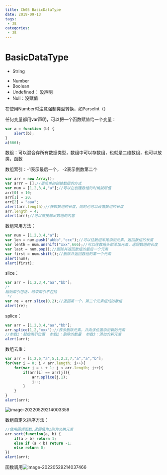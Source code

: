 ```yaml
---
title: Ch05 BasicDataType
date: 2019-09-13
tags:
 - JS
categories:
 - JS
---
```


# BasicDataType

+ String

- Number
- Boolean
- Undefined： 没声明
- Null：没赋值

在使用Number时注意强制类型转换，如ParseInt（）

任何变量都用var声明，可以把一个函数赋值给一个变量：

```js
var a = function (b) {
    alert(b);
}
a(666);
```

数组：可以混合存所有数据类型，数组中可以存数组，也就是二维数组，也可以放类，函数

数组索引：-1表示最后一个， -2表示倒数第二个

```js
var arr = new Array();
var arrr = [];//更简单的创建数组的方式
var num = [1,2,3,4,"a"];//可以在创建数组的时候就赋值
arr[0] = 10;
arr[1] = 20;
arr[2] = "aaa";
alert(arr.length);//获取数组的长度，同时也可以设置数组的长度
arr.length = 4;
alert(arr);//可以直接输出数组的内容
```

数组常用方法：

```js
var num = [1,2,3,4,"a"];
var len = num.push("abbb","ccc");//可以往数组末尾添加元素，返回数组的长度
var lenth = num.unshift("xxx",666);//可以往数组头部添加元素，返回数组的长度
var last = num.pop();//删除并返回数组的最后一个元素
var first = num.shift();//删除并返回数组的第一个元素
alert(num);
alert(first);
```

slice：

```js
var arr = [1,2,3,4,"aa","bb"];
/*
起始索引包括，结束索引不包括
 */
var re = arr.slice(0,2);//返回第一个，第二个元素组成的数组
alert(re);
```

splice：

```js
var arr = [1,2,3,4,"aa","bb"];
arr.splice(1,2,"xxx");//表示删除元素，并向该位置添加新的元素
//参数1：起始索引位置  参数2：删除的数量  参数3：添加的新元素
alert(arr);
```

数组去重：

```js
var arr = [1,2,6,"a",5,1,2,2,7,"a","a","b"];
for(var i = 0; i < arr.length; i++){
    for(var j = i + 1; j < arr.length; j++){
        if(arr[i] == arr[j]){
            arr.splice(j,1);
            j--;
        }
    }
}
alert(arr);
```

![image-20220529214003359](https://markdown-1301334775.cos.eu-frankfurt.myqcloud.com/image-20220529214003359.png)

数组自定义排序方法：

```js
//使用回调函数,返回值为1则为交换元素
arr.sort(function(a, b) {
    if(a > b) return 1;
    else if (a < b) return -1;
    else return 0;
})
alert(arr);
```

函数调用![image-20220529214037466](https://markdown-1301334775.cos.eu-frankfurt.myqcloud.com/image-20220529214037466.png)